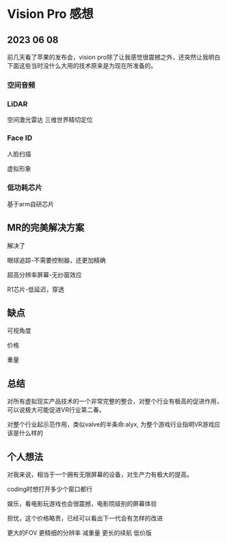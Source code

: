 # Vision Pro 感想

## 2023 06 08

前几天看了苹果的发布会，vision pro除了让我感觉很震撼之外，还突然让我明白下面这些当时没什么大用的技术原来是为现在所准备的。

### 空间音频

### LiDAR

空间激光雷达 三维世界精切定位

### Face ID

人脸扫描

虚拟形象

### 低功耗芯片

基于arm自研芯片


## MR的完美解决方案

解决了

眼球追踪-不需要控制器，还更加精确

超高分辨率屏幕-无纱窗效应

R1芯片-低延迟，穿透

## 缺点

可视角度

价格

重量

## 总结

对所有虚拟现实产品技术的一个非常完整的整合，对整个行业有极高的促进作用，可以说极大可能促进VR行业第二春。

对整个行业起示范作用，类似valve的半条命:alyx, 为整个游戏行业指明VR游戏应该是什么样的 

## 个人想法

对我来说，相当于一个拥有无限屏幕的设备，对生产力有极大的提高。

coding时想打开多少个窗口都行

娱乐，看电影玩游戏也会很震撼，电影院级别的屏幕体验

担忧，这个价格略贵，已经可以看出下一代会有怎样的改进


更大的FOV
更精细的分辨率
减重量
更长的续航
低价版